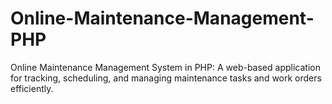 # Online-Maintenance-Management-PHP
Online Maintenance Management System in PHP: A web-based application for tracking, scheduling, and managing maintenance tasks and work orders efficiently.
